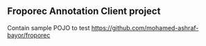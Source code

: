 ## Froporec Annotation Client project
Contain sample POJO to test https://github.com/mohamed-ashraf-bayor/froporec
